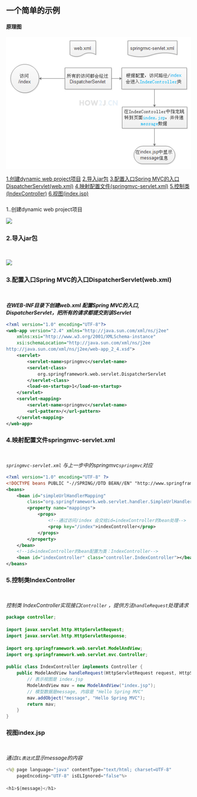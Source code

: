 
一个简单的示例
---
#### 原理图

![](https://github.com/NTFSk/JavaLearning/blob/master/pictures/SSM/SpringMVC/SpringMVC小示例原理图.png)



[1.创建dynamic web project项目](#1)
[2.导入jar包](#2)
[3.配置入口Spring MVC的入口DispatcherServlet(web.xml)](#3)
[4.映射配置文件(springmvc-servlet.xml)](#4)
[5.控制类(IndexController)](#5)
[6.视图(index.jsp)](#6)


<h3 id="1"></h3>1..创建dynamic web project项目<br>

![](https://stepimagewm.how2j.cn/1889.png)
<h3 id="2">2.导入jar包</h3><br>

![](https://stepimagewm.how2j.cn/1890.png)
<h3 id="3">3.配置入口Spring MVC的入口DispatcherServlet(web.xml)</h3><br>

___在WEB-INF目录下创建web.xml
	配置Spring MVC的入口, DispatcherServlet，把所有的请求都提交到该Servlet___
```xml
<?xml version="1.0" encoding="UTF-8"?>
<web-app version="2.4" xmlns="http://java.sun.com/xml/ns/j2ee"
    xmlns:xsi="http://www.w3.org/2001/XMLSchema-instance"
    xsi:schemaLocation="http://java.sun.com/xml/ns/j2ee
http://java.sun.com/xml/ns/j2ee/web-app_2_4.xsd">
    <servlet>
        <servlet-name>springmvc</servlet-name>
        <servlet-class>
            org.springframework.web.servlet.DispatcherServlet
        </servlet-class>
        <load-on-startup>1</load-on-startup>
    </servlet>
    <servlet-mapping>
        <servlet-name>springmvc</servlet-name>
        <url-pattern>/</url-pattern>
    </servlet-mapping>
</web-app>
```

<h3 id="4">4.映射配置文件springmvc-servlet.xml</h3><br>

_`springmvc-servlet.xml` 与上一步中的<servlet-name>springmvc</servlet-name>`springmvc`对应_
```xml
<?xml version="1.0" encoding="UTF-8" ?>
<!DOCTYPE beans PUBLIC "-//SPRING//DTD BEAN//EN" "http://www.springframework.org/dtd/spring-beans.dtd">
<beans>
    <bean id="simpleUrlHandlerMapping"
        class="org.springframework.web.servlet.handler.SimpleUrlHandlerMapping">
        <property name="mappings">
            <props>
            	<!--通过访问/index 会交给id=indexController的bean处理-->
                <prop key="/index">indexController</prop>
            </props>
        </property>
    </bean>
    <!--id=indexController的bean配置为类：IndexController-->
    <bean id="indexController" class="controller.IndexController"></bean>
</beans>
```
<h3 id="5">5.控制类IndexController</h3><br>

_控制类 IndexController实现接口`Controller` ，提供方法`handleRequest`处理请求_
```java
package controller;
 
import javax.servlet.http.HttpServletRequest;
import javax.servlet.http.HttpServletResponse;
 
import org.springframework.web.servlet.ModelAndView;
import org.springframework.web.servlet.mvc.Controller;
 
public class IndexController implements Controller {
    public ModelAndView handleRequest(HttpServletRequest request, HttpServletResponse response) throws Exception {
    	// 表示视图是 index.jsp
        ModelAndView mav = new ModelAndView("index.jsp");
        // 模型数据是message, 内容是 "Hello Spring MVC"
        mav.addObject("message", "Hello Spring MVC");
        return mav;
    }
}
```


<h3 id="6">视图index.jsp</h3><br>

_通过`EL表达式`显示message的内容_

```java
<%@ page language="java" contentType="text/html; charset=UTF-8"
    pageEncoding="UTF-8" isELIgnored="false"%>
 
<h1>${message}</h1>
```

